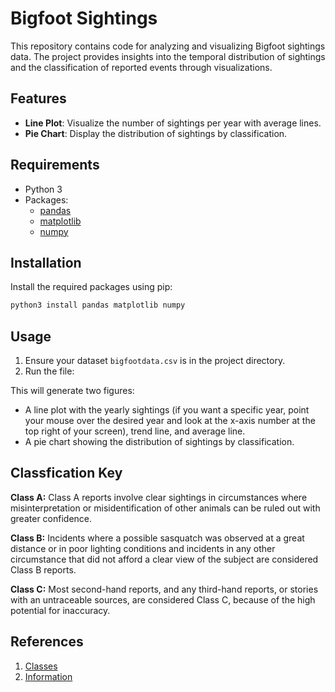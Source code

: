 # Bigfoot Sightings

This repository contains code for analyzing and visualizing Bigfoot sightings data. The project provides insights into the temporal distribution of sightings and the classification of reported events through visualizations.

## Features

- **Line Plot**: Visualize the number of sightings per year with average lines.
- **Pie Chart**: Display the distribution of sightings by classification.

## Requirements

- Python 3
- Packages:
  - [pandas](https://pandas.pydata.org/)
  - [matplotlib](https://matplotlib.org/)
  - [numpy](https://numpy.org/)

## Installation

Install the required packages using pip:

```bash
python3 install pandas matplotlib numpy
```

## Usage

1. Ensure your dataset `bigfootdata.csv` is in the project directory.
2. Run the file:


This will generate two figures:
- A line plot with the yearly sightings (if you want a specific year, point your mouse over the desired year and look at the x-axis number at the top right of your screen), trend line, and average line.
- A pie chart showing the distribution of sightings by classification.

## Classfication Key
**Class A:**
Class A reports involve clear sightings in circumstances where misinterpretation or misidentification of other animals can be ruled out with greater confidence.

**Class B:**
Incidents where a possible sasquatch was observed at a great distance or in poor lighting conditions and incidents in any other circumstance that did not afford a clear view of the subject are considered Class B reports.

**Class C:**
Most second-hand reports, and any third-hand reports, or stories with an untraceable sources, are considered Class C, because of the high potential for inaccuracy.


## References
1. [Classes](https://www.bfro.net/gdb/classify.asp)
2. [Information](https://www.kaggle.com/datasets/thedevastator/unlocking-mysteries-of-bigfoot-through-sightings?resource=download)